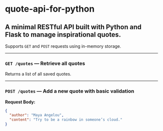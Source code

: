 #  quote-api-for-python

## A minimal RESTful API built with Python and Flask to manage inspirational quotes.

Supports `GET` and `POST` requests using in-memory storage.

---

###  `GET /quotes` — Retrieve all quotes

Returns a list of all saved quotes.

---

###  `POST /quotes` — Add a new quote with basic validation

**Request Body:**

```json
{
  "author": "Maya Angelou",
  "content": "Try to be a rainbow in someone’s cloud."
}




